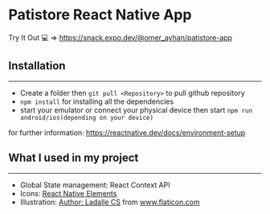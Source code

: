 # Patistore React Native App

Try It Out 💻 => https://snack.expo.dev/@omer_ayhan/patistore-app

## Installation

---

- Create a folder then `git pull <Repository>` to pull github repository
- `npm install` for installing all the dependencies
- start your emulator or connect your physical device then start `npm run android/ios(depending on your device)`

for further information: https://reactnative.dev/docs/environment-setup

## What I used in my project

---

- Global State management: React Context API
- Icons: [React Native Elements](https://reactnativeelements.com/)
- Illustration: <a href="https://www.flaticon.com/authors/ladalle-cs" title="Ladalle CS">Author: Ladalle CS</a> from <a href="https://www.flaticon.com/" title="Flaticon">www.flaticon.com</a>
